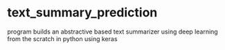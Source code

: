 # text_summary_prediction 

program builds an abstractive based text summarizer using deep learning from the scratch in python using keras
